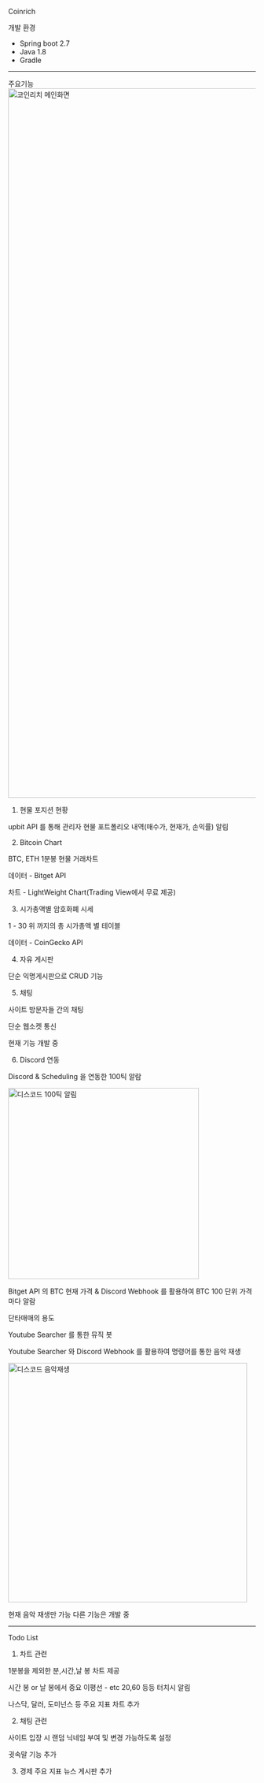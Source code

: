 Coinrich

개발 환경

- Spring boot 2.7
- Java 1.8
- Gradle

---



주요기능
<img width="1440" alt="코인리치 메인화면" src="https://user-images.githubusercontent.com/42317561/220030277-bb59c1e4-25ef-4ff5-9fed-3579d72865e8.png">
1. 현물 포지션 현황

upbit API 를 통해 관리자 현물 포트폴리오 내역(매수가, 현재가, 손익률) 알림



2. Bitcoin Chart

BTC, ETH 1분봉 현물 거래차트

데이터 - Bitget API

차트 - LightWeight Chart(Trading View에서 무료 제공)



3. 시가총액별 암호화폐 시세

1 - 30 위 까지의 총 시가총액 별 테이블

데이터 - CoinGecko API



4. 자유 게시판

단순 익명게시판으로 CRUD 기능



5. 채팅 

사이트 방문자들 간의 채팅

단순 웹소켓 통신

현재 기능 개발 중



6. Discord 연동

Discord & Scheduling 을 연동한 100틱 알람

<img width="388" alt="디스코드 100틱 알림" src="https://user-images.githubusercontent.com/42317561/220030490-7e5afede-6c72-405e-86c7-1f416617596b.png">



Bitget API 의 BTC 현재 가격 & Discord Webhook 를 활용하여 BTC 100 단위 가격 마다 알람

단타매매의 용도



Youtube Searcher 를 통한 뮤직 봇



Youtube Searcher 와 Discord Webhook 를 활용하여 명령어를 통한 음악 재생

<img width="486" alt="디스코드 음악재생" src="https://user-images.githubusercontent.com/42317561/220030791-887bf038-50a4-4815-aacd-60d7045527ae.png">

현재 음악 재생만 가능 다른 기능은 개발 중

---



Todo List

1. 차트 관련

1분봉을 제외한 분,시간,날 봉 차트 제공

시간 봉 or 날 봉에서 중요 이평선 - etc 20,60 등등 터치시 알림

나스닥, 달러, 도미넌스 등 주요 지표 차트 추가



2. 채팅 관련

사이트 입장 시 랜덤 닉네임 부여 및 변경 가능하도록 설정

귓속말 기능 추가



3. 경제 주요 지표 뉴스 게시판 추가
